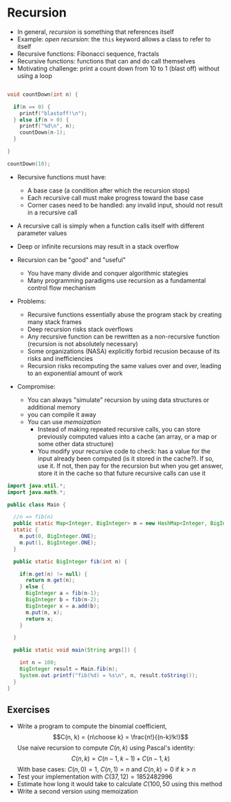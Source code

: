 
Recursion
=============

* In general, *recursion* is something that references itself
* Example: *open recursion*: the `this` keyword allows a class to refer to itself
* Recursive functions: Fibonacci sequence, fractals
* Recursive functions: functions that can and do call themselves
* Motivating challenge: print a count down from 10 to 1 (blast off) without using a loop

```c

void countDown(int n) {

  if(n == 0) {
    printf("blastoff!\n");
  } else if(n > 0) {
    printf("%d\n", n);
    countDown(n-1);
  }

}

countDown(10);

```

* Recursive functions must have:
    * A base case (a condition after which the recursion stops)
    * Each recursive call must make progress toward the base case
    * Corner cases need to be handled: any invalid input, should not result in a recursive call
* A recursive call is simply when a function calls itself with different parameter values
* Deep or infinite recursions may result in a stack overflow

* Recursion can be "good" and "useful"
    * You have many divide and conquer algorithmic stategies
    * Many programming paradigms use recursion as a fundamental control flow mechanism

* Problems:
    * Recursive functions essentially abuse the program stack by creating many stack frames
    * Deep recursion risks stack overflows
    * Any recursive function can be rewritten as a non-recursive function (recursion is not absolutely necessary)
    * Some organizations (NASA) explicitly forbid recusion because of its risks and inefficiencies
    * Recursion risks recomputing the same values over and over, leading to an  exponential amount of work

* Compromise:
    * You can always "simulate" recursion by using data structures or additional memory
    * you can compile it away
    * You can use *memoization*
        * Instead of making repeated recursive calls, you can store previously computed values into a cache (an array, or a map or some other data structure)
        * You modify your recursive code to check: has a value for the input already been computed (is it stored in the cache?). If so, use it. If not, then pay for the recursion but when you get answer, store it in the cache so that future recursive calls can use it


```java
import java.util.*;
import java.math.*;

public class Main {

  //n => fib(n)
  public static Map<Integer, BigInteger> m = new HashMap<Integer, BigInteger>();
  static {
    m.put(0, BigInteger.ONE);
    m.put(1, BigInteger.ONE);
  }

  public static BigInteger fib(int n) {

    if(m.get(n) != null) {
      return m.get(n);
    } else {
      BigInteger a = fib(n-1);
      BigInteger b = fib(n-2);
      BigInteger x = a.add(b);
      m.put(n, x);
      return x;
    }

  }

  public static void main(String args[]) {

    int n = 100;
    BigInteger result = Main.fib(n);
    System.out.printf("fib(%d) = %s\n", n, result.toString());
  }
}
```

## Exercises

* Write a program to compute the binomial coefficient,
 $$C(n, k) = {n\choose k} = \frac{n!}{(n-k)!k!}$$
Use naive recursion to compute $C(n,k)$ using Pascal's identity:
 $$C(n, k) = C(n-1, k-1) + C(n-1, k)$$
With base cases: $C(n, 0) = 1$, $C(n, 1) = n$ and $C(n,k) = 0$ if $k > n$
* Test your implementation with $C(37, 12) = 1852482996$
* Estimate how long it would take to calculate $C(100, 50$ using this method
* Write a second version using memoization

```












```
